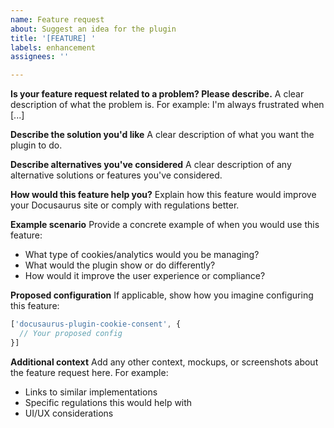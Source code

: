 ```yaml
---
name: Feature request
about: Suggest an idea for the plugin
title: '[FEATURE] '
labels: enhancement
assignees: ''

---
```


**Is your feature request related to a problem? Please describe.**
A clear description of what the problem is. For example: I'm always frustrated when [...]

**Describe the solution you'd like**
A clear description of what you want the plugin to do.

**Describe alternatives you've considered**
A clear description of any alternative solutions or features you've considered.

**How would this feature help you?**
Explain how this feature would improve your Docusaurus site or comply with regulations better.

**Example scenario**
Provide a concrete example of when you would use this feature:

- What type of cookies/analytics would you be managing?
- What would the plugin show or do differently?
- How would it improve the user experience or compliance?

**Proposed configuration**
If applicable, show how you imagine configuring this feature:

```javascript
['docusaurus-plugin-cookie-consent', {
  // Your proposed config
}]
```

**Additional context**
Add any other context, mockups, or screenshots about the feature request here. For example:

- Links to similar implementations
- Specific regulations this would help with
- UI/UX considerations
